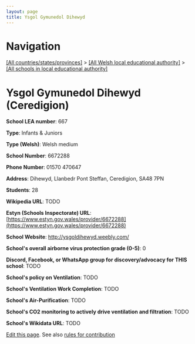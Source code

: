 ```yaml
---
layout: page
title: Ysgol Gymunedol Dihewyd
---
```

# Navigation

[[All countries/states/provinces]](../../..) > [[All Welsh local educational authority]](../..) > [[All schools in local educational authority]](..)

# Ysgol Gymunedol Dihewyd (Ceredigion)

**School LEA number**: 667

**Type**: Infants & Juniors

**Type (Welsh)**: Welsh medium

**School Number**: 6672288

**Phone Number**: 01570 470647

**Address**: Dihewyd, Llanbedr Pont Steffan, Ceredigion, SA48 7PN

**Students**: 28

**Wikipedia URL**: TODO

**Estyn (Schools Inspectorate) URL**: [https://www.estyn.gov.wales/provider/6672288](https://www.estyn.gov.wales/provider/6672288)

**School Website**: http://ysgoldihewyd.weebly.com/

**School's overall airborne virus protection grade (0-5)**: 0

**Discord, Facebook, or WhatsApp group for discovery/advocacy for THIS school**: TODO

**School's policy on Ventilation**: TODO

**School's Ventilation Work Completion**: TODO

**School's Air-Purification**: TODO

**School's CO2 monitoring to actively drive ventilation and filtration**: TODO

**School's Wikidata URL**: TODO




[Edit this page](https://github.com/VentilationProject/Wales/edit/prif/./Ceredigion/Ysgol_Gymunedol_Dihewyd.md). See also [rules for contribution](../../../contribution-rules/)